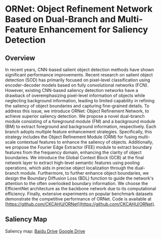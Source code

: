 # ORNet: Object Refinement Network Based on Dual-Branch and Multi-Feature Enhancement for Saliency Detection

## Overview
In recent years, CNN-based salient object detection methods have shown significant performance improvements. Recent research on salient object detection (SOD) has primarily focused on pixel-level classification using encoder-decoder models based on fully convolutional networks (FCN). However, existing CNN-based saliency detection networks have a drawback of overemphasizing pixel-level information of objects while neglecting background information, leading to limited capability in refining the saliency of object boundaries and capturing fine-grained details. To address this issue, we introduce ORNet: Object Refinement Network, to achieve superior saliency detection. We propose a novel dual-branch module consisting of a foreground module (FM) and a background module (BM) to extract foreground and background information, respectively. Each branch adopts multiple feature enhancement strategies. Specifically, this strategy includes the Object Refinement Module (ORM) for fusing multi-scale contextual features to enhance the saliency of objects. Additionally, we propose the Fourier Edge Extractor (FEE) module to extract boundary features from the frequency domain, enhancing the clarity of object boundaries. We introduce the Global Context Block (GCB) at the final network layer to extract high-level semantic features using pooling operations, which aids in precise object localization through the dual-branch module. Furthermore, to further enhance object boundaries, we design the Boundary Diffusion Loss (BDL) function to guide the network's attention to the often overlooked boundary information. We choose the EfficientNet architecture as the backbone network due to its computational efficiency. Finally, extensive experiments on popular benchmark datasets demonstrate the competitive performance of ORNet. Code is available at [https://github.com/CKCAHU/ORNet](https://github.com/CKCAHU/ORNet).

## Saliency Map
Saliency map: [Baidu Drive](https://pan.baidu.com/s/18l3GJDwX3hXyeVgTSxu9Qw?pwd=gm55) [Google Drive](https://drive.google.com/file/d/1iNJPTEHyYtX_qxuMlaKog2UOgYolxi0q/view?usp=drive_link)
